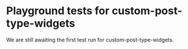 # Playground tests for custom-post-type-widgets
We are still awaiting the first test run for custom-post-type-widgets.

